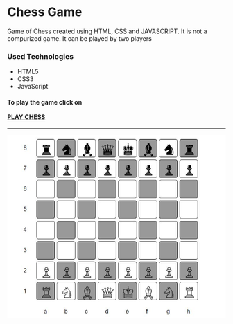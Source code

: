 <h1>Chess Game</h1>

<p>Game of Chess created using HTML, CSS and JAVASCRIPT. It is not a compurized game. It can be played by two players</p>

<h3>Used Technologies</h3>
<ul>
    <li>HTML5</li>
    <li>CSS3</li>
    <li>JavaScript</li>
</ul>

#### To play the game click on <br><br> [PLAY CHESS](https://shreyas-jdv.github.io/Chess/index.html)

---


<img src="https://github.com/Shreyas-jdv/Chess/blob/main/Chess.JPG" alt="Screenshot (22)" style="max-width:100%;">

